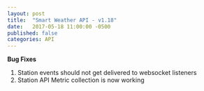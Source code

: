 ```yaml
---
layout: post
title:  "Smart Weather API - v1.18"
date:   2017-05-18 11:00:00 -0500
published: false
categories: API
---
```


**Bug Fixes**
1. Station events should not get delivered to websocket listeners
2. Station API Metric collection is now working
